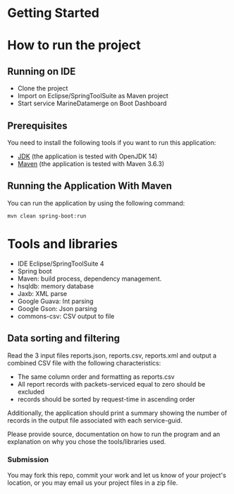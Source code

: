# Getting Started

# How to run the project

## Running on IDE
* Clone the project
* Import on Eclipse/SpringToolSuite as Maven project
* Start service MarineDatamerge on Boot Dashboard

## Prerequisites

You need to install the following tools if you want to run this application:

* [JDK](https://adoptopenjdk.net/) (the application is tested with OpenJDK 14)
* [Maven](http://maven.apache.org/) (the application is tested with Maven 3.6.3)

## Running the Application With Maven

You can run the application by using the following command:

    mvn clean spring-boot:run


# Tools and libraries

* IDE Eclipse/SpringToolSuite 4
* Spring boot
* Maven: build process, dependency management.
* hsqldb: memory database
* Jaxb: XML parse
* Google Guava: Int parsing
* Google Gson: Json parsing
* commons-csv: CSV output to file


## Data sorting and filtering

Read the 3 input files reports.json, reports.csv, reports.xml and output a combined CSV file with the following characteristics:

- The same column order and formatting as reports.csv
- All report records with packets-serviced equal to zero should be excluded
- records should be sorted by request-time in ascending order

Additionally, the application should print a summary showing the number of records in the output file associated with each service-guid.

Please provide source, documentation on how to run the program and an explanation on why you chose the tools/libraries used.

### Submission

You may fork this repo, commit your work and let us know of your project's location, or you may email us your project files in a zip file.

